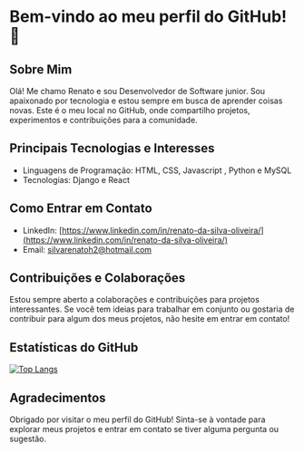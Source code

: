 # Bem-vindo ao meu perfil do GitHub! 👋

## Sobre Mim
Olá! Me chamo Renato e sou Desenvolvedor de Software junior. Sou apaixonado por tecnologia e estou sempre em busca de aprender coisas novas. Este é o meu local no GitHub, onde compartilho projetos, experimentos e contribuições para a comunidade.

## Principais Tecnologias e Interesses
- Linguagens de Programação: HTML, CSS, Javascript , Python e MySQL
- Tecnologias: Django e React


## Como Entrar em Contato
- LinkedIn: [https://www.linkedin.com/in/renato-da-silva-oliveira/](https://www.linkedin.com/in/renato-da-silva-oliveira/)
- Email: silvarenatoh2@hotmail.com


## Contribuições e Colaborações
Estou sempre aberto a colaborações e contribuições para projetos interessantes. Se você tem ideias para trabalhar em conjunto ou gostaria de contribuir para algum dos meus projetos, não hesite em entrar em contato!

## Estatísticas do GitHub
[![Top Langs](https://github-readme-stats.vercel.app/api/top-langs/?username=devSilvaRenato&layout=compact&theme=dark)](https://github.com/anuraghazra/github-readme-stats)

## Agradecimentos
Obrigado por visitar o meu perfil do GitHub! Sinta-se à vontade para explorar meus projetos e entrar em contato se tiver alguma pergunta ou sugestão.

